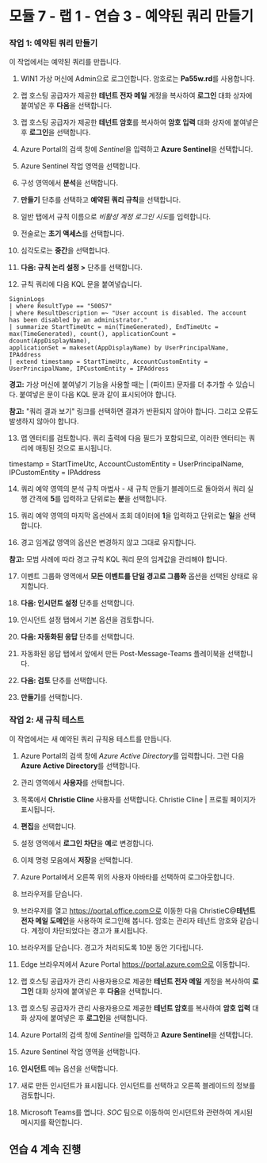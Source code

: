 ﻿# 모듈 7 - 랩 1 - 연습 3 - 예약된 쿼리 만들기

### 작업 1: 예약된 쿼리 만들기

이 작업에서는 예약된 쿼리를 만듭니다.

1. WIN1 가상 머신에 Admin으로 로그인합니다. 암호로는 **Pa55w.rd**를 사용합니다.  

2. 랩 호스팅 공급자가 제공한 **테넌트 전자 메일** 계정을 복사하여 **로그인** 대화 상자에 붙여넣은 후 **다음**을 선택합니다.

3. 랩 호스팅 공급자가 제공한 **테넌트 암호**를 복사하여 **암호 입력** 대화 상자에 붙여넣은 후 **로그인**을 선택합니다.

4. Azure Portal의 검색 창에 *Sentinel*을 입력하고 **Azure Sentinel**을 선택합니다.

5. Azure Sentinel 작업 영역을 선택합니다.

6. 구성 영역에서 **분석**을 선택합니다.

7. **만들기** 단추를 선택하고 **예약된 쿼리 규칙**을 선택합니다.

8. 일반 탭에서 규칙 이름으로 *비활성 계정 로그인 시도*를 입력합니다.

9. 전술로는 **초기 액세스**를 선택합니다.

10. 심각도로는 **중간**을 선택합니다.

11. **다음: 규칙 논리 설정 >** 단추를 선택합니다.

12. 규칙 쿼리에 다음 KQL 문을 붙여넣습니다.

```KQL
SigninLogs
| where ResultType == "50057"
| where ResultDescription =~ "User account is disabled. The account has been disabled by an administrator."
| summarize StartTimeUtc = min(TimeGenerated), EndTimeUtc = max(TimeGenerated), count(), applicationCount = dcount(AppDisplayName), 
applicationSet = makeset(AppDisplayName) by UserPrincipalName, IPAddress
| extend timestamp = StartTimeUtc, AccountCustomEntity = UserPrincipalName, IPCustomEntity = IPAddress
```

**경고:** 가상 머신에 붙여넣기 기능을  사용할 때는 | (파이프) 문자를 더 추가할 수 있습니다.  붙여넣은 문이 다음 KQL 문과 같이 표시되어야 합니다.

**참고:** "쿼리 결과 보기" 링크를 선택하면 결과가 반환되지 않아야 합니다.  그리고 오류도 발생하지 않아야 합니다.  

13. 맵 엔터티를 검토합니다.  쿼리 출력에 다음 필드가 포함되므로, 이러한 엔터티는 쿼리에 매핑된 것으로 표시됩니다.

timestamp = StartTimeUtc, AccountCustomEntity = UserPrincipalName, IPCustomEntity = IPAddress

14. 쿼리 예약 영역의 분석 규칙 마법사 - 새 규칙 만들기 블레이드로 돌아와서 쿼리 실행 간격에 **5**를 입력하고 단위로는 **분**을 선택합니다.

15. 쿼리 예약 영역의 마지막 옵션에서 조회 데이터에 **1**을 입력하고 단위로는 **일**을 선택합니다.

16. 경고 임계값 영역의 옵션은 변경하지 않고 그대로 유지합니다.

**참고:** 모범 사례에 따라 경고 규칙 KQL 쿼리 문의 임계값을 관리해야 합니다.

17. 이벤트 그룹화 영역에서 **모든 이벤트를 단일 경고로 그룹화** 옵션을 선택된 상태로 유지합니다.

18. **다음: 인시던트 설정** 단추를 선택합니다.  

19. 인시던트 설정 탭에서 기본 옵션을 검토합니다.

20. **다음: 자동화된 응답** 단추를 선택합니다.

21. 자동화된 응답 탭에서 앞에서 만든 Post-Message-Teams 플레이북을 선택합니다.

22. **다음: 검토** 단추를 선택합니다.
  
23. **만들기**를 선택합니다.

### 작업 2: 새 규칙 테스트

이 작업에서는 새 예약된 쿼리 규칙용 테스트를 만듭니다.

1. Azure Portal의 검색 창에 *Azure Active Directory*를 입력합니다. 그런 다음 **Azure Active Directory**를 선택합니다.

2. 관리 영역에서 **사용자**를 선택합니다.

3. 목록에서 **Christie Cline** 사용자를 선택합니다. Christie Cline | 프로필 페이지가 표시됩니다.

4. **편집**을 선택합니다.

5. 설정 영역에서 **로그인 차단**을 **예**로 변경합니다.

6. 이제 명령 모음에서 **저장**을 선택합니다.

7. Azure Portal에서 오른쪽 위의 사용자 아바타를 선택하여 로그아웃합니다.

8. 브라우저를 닫습니다.

9. 브라우저를 열고 https://portal.office.com으로 이동한 다음 ChristieC@**테넌트 전자 메일 도메인**을 사용하여 로그인해 봅니다. 암호는 관리자 테넌트 암호와 같습니다.  계정이 차단되었다는 경고가 표시됩니다.

10. 브라우저를 닫습니다. 경고가 처리되도록 10분 동안 기다립니다.

11.  Edge 브라우저에서 Azure Portal https://portal.azure.com으로 이동합니다.

12. 랩 호스팅 공급자가 관리 사용자용으로 제공한 **테넌트 전자 메일** 계정을 복사하여 **로그인** 대화 상자에 붙여넣은 후 **다음**을 선택합니다.

13. 랩 호스팅 공급자가 관리 사용자용으로 제공한 **테넌트 암호**를 복사하여 **암호 입력** 대화 상자에 붙여넣은 후 **로그인**을 선택합니다.

14. Azure Portal의 검색 창에 *Sentinel*을 입력하고 **Azure Sentinel**을 선택합니다.

15. Azure Sentinel 작업 영역을 선택합니다.

16. **인시던트** 메뉴 옵션을 선택합니다.

17. 새로 만든 인시던트가 표시됩니다.  인시던트를 선택하고 오른쪽 블레이드의 정보를 검토합니다.

18. Microsoft Teams를 엽니다. *SOC* 팀으로 이동하여 인시던트와 관련하여 게시된 메시지를 확인합니다.

## 연습 4 계속 진행
